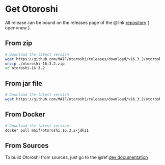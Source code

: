 # Get Otoroshi

All release can be bound on the releases page of the @link:[repository](https://github.com/MAIF/otoroshi/releases) { open=new }.

## From zip

```sh
# Download the latest version
wget https://github.com/MAIF/otoroshi/releases/download/v16.3.2/otoroshi-16.3.2.zip
unzip ./otoroshi-16.3.2.zip
cd otoroshi-16.3.2
```

## From jar file

```sh
# Download the latest version
wget https://github.com/MAIF/otoroshi/releases/download/v16.3.2/otoroshi.jar
```

## From Docker

```sh
# Download the latest version
docker pull maif/otoroshi:16.3.2-jdk11
```

## From Sources

To build Otoroshi from sources, just go to the @ref:[dev documentation](../dev.md)

